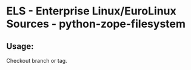 # ELS - Enterprise Linux/EuroLinux Sources - python-zope-filesystem
 
## Usage:
  Checkout branch or tag.
